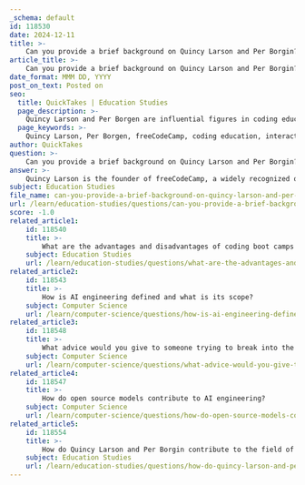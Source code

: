 ```yaml
---
_schema: default
id: 118530
date: 2024-12-11
title: >-
    Can you provide a brief background on Quincy Larson and Per Borgin?
article_title: >-
    Can you provide a brief background on Quincy Larson and Per Borgin?
date_format: MMM DD, YYYY
post_on_text: Posted on
seo:
  title: QuickTakes | Education Studies
  page_description: >-
    Quincy Larson and Per Borgen are influential figures in coding education. Larson is the founder of freeCodeCamp, offering free coding resources, while Borgen is the co-founder of Scrimba, known for interactive coding learning. They both emphasize the importance of accessible tech education.
  page_keywords: >-
    Quincy Larson, Per Borgen, freeCodeCamp, coding education, interactive learning, technology, non-traditional backgrounds, software engineering, educational tools, AI engineering, tech skills democratization
author: QuickTakes
question: >-
    Can you provide a brief background on Quincy Larson and Per Borgin?
answer: >-
    Quincy Larson is the founder of freeCodeCamp, a widely recognized online platform that offers free coding education. He has a background in education and spent several years teaching in China before transitioning into the tech field. Larson's journey into coding began later in life, and he aimed to create a resource that would help others learn to code, particularly those from non-traditional backgrounds. Under his leadership, freeCodeCamp has grown into a significant community, helping millions of people worldwide learn programming skills through hands-on projects and a supportive forum.\n\nPer Borgen, often referred to as Per Borgin in some contexts, is the co-founder and CEO of Scrimba, a platform designed to provide interactive coding education. He learned coding through a free bootcamp and was inspired to help others enter the tech field as well. Borgen has a background in software engineering and has worked on various projects, including educational tools for learning to code. He has also been featured in discussions about AI engineering and the future of coding education, emphasizing the importance of interactive learning experiences.\n\nBoth Larson and Borgen are influential figures in the coding education landscape, contributing to the democratization of tech skills through their respective platforms.
subject: Education Studies
file_name: can-you-provide-a-brief-background-on-quincy-larson-and-per-borgin.md
url: /learn/education-studies/questions/can-you-provide-a-brief-background-on-quincy-larson-and-per-borgin
score: -1.0
related_article1:
    id: 118540
    title: >-
        What are the advantages and disadvantages of coding boot camps compared to self-learning?
    subject: Education Studies
    url: /learn/education-studies/questions/what-are-the-advantages-and-disadvantages-of-coding-boot-camps-compared-to-selflearning
related_article2:
    id: 118543
    title: >-
        How is AI engineering defined and what is its scope?
    subject: Computer Science
    url: /learn/computer-science/questions/how-is-ai-engineering-defined-and-what-is-its-scope
related_article3:
    id: 118548
    title: >-
        What advice would you give to someone trying to break into the tech industry?
    subject: Computer Science
    url: /learn/computer-science/questions/what-advice-would-you-give-to-someone-trying-to-break-into-the-tech-industry
related_article4:
    id: 118547
    title: >-
        How do open source models contribute to AI engineering?
    subject: Computer Science
    url: /learn/computer-science/questions/how-do-open-source-models-contribute-to-ai-engineering
related_article5:
    id: 118554
    title: >-
        How do Quincy Larson and Per Borgin contribute to the field of coding education?
    subject: Education Studies
    url: /learn/education-studies/questions/how-do-quincy-larson-and-per-borgin-contribute-to-the-field-of-coding-education
---
```


&nbsp;